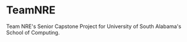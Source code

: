 # TeamNRE
Team NRE's Senior Capstone Project for University of South Alabama's School of Computing.
